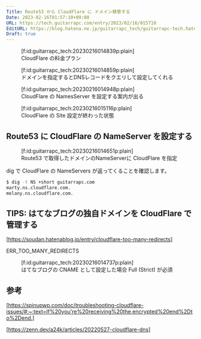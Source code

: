 ```yaml
---
Title: Route53 から CloudFlare に ドメイン移管する
Date: 2023-02-16T01:57:10+09:00
URL: https://tech.guitarrapc.com/entry/2023/02/16/015710
EditURL: https://blog.hatena.ne.jp/guitarrapc_tech/guitarrapc-tech.hatenablog.com/atom/entry/4207112889963559645
Draft: true
---
```


<figure class="figure-image figure-image-fotolife" title="CloudFlare の料金プラン">[f:id:guitarrapc_tech:20230216014839p:plain]<figcaption>CloudFlare の料金プラン</figcaption></figure>

<figure class="figure-image figure-image-fotolife" title="ドメインを指定するとDNSレコードをクエリして設定してくれる">[f:id:guitarrapc_tech:20230216014859p:plain]<figcaption>ドメインを指定するとDNSレコードをクエリして設定してくれる</figcaption></figure>

<figure class="figure-image figure-image-fotolife" title="CloudFlare の NamesServer を設定する案内が出る">[f:id:guitarrapc_tech:20230216014948p:plain]<figcaption>CloudFlare の NamesServer を設定する案内が出る</figcaption></figure>

<figure class="figure-image figure-image-fotolife" title="CloudFlare の Site 設定が終わった状態">[f:id:guitarrapc_tech:20230216015116p:plain]<figcaption>CloudFlare の Site 設定が終わった状態</figcaption></figure>

## Route53 に CloudFlare の NameServer を設定する

<figure class="figure-image figure-image-fotolife" title="Route53 で取得したドメインのNameServerに CloudFlare を指定">[f:id:guitarrapc_tech:20230216014651p:plain]<figcaption>Route53 で取得したドメインのNameServerに CloudFlare を指定</figcaption></figure>

dig で CloudFlare の NameServers が返ってくることを確認します。

```bash
$ dig -t NS +short guitarrapc.com
marty.ns.cloudflare.com.
melany.ns.cloudflare.com.
```

## TIPS: はてなブログの独自ドメインを CloudFlare で管理する



[https://soudan.hatenablog.jp/entry/cloudflare-too-many-redirects]

ERR_TOO_MANY_REDIRECTS

<figure class="figure-image figure-image-fotolife" title="はてなブログの CNAME として設定した場合 Full (Strict) が必須">[f:id:guitarrapc_tech:20230216014737p:plain]<figcaption>はてなブログの CNAME として設定した場合 Full (Strict) が必須</figcaption></figure>

## 参考


[https://spinupwp.com/doc/troubleshooting-cloudflare-issues/#:~:text=If%20you're%20receiving%20the,encrypted%20end%2Dto%2Dend.]



[https://zenn.dev/a24k/articles/20220527-cloudflare-dns]

